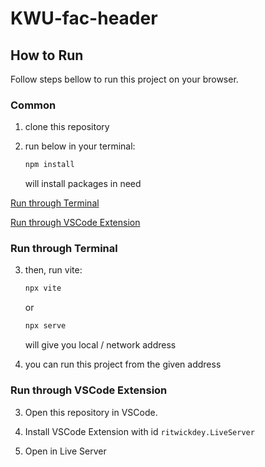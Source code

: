 # KWU-fac-header


## How to Run

Follow steps bellow to run this project on your browser.

### Common

1. clone this repository

2. run below in your terminal:
   ```bash
   npm install
   ```
   will install packages in need

[Run through Terminal](#run-through-terminal--npx-vite)

[Run through VSCode Extension](#run-through-vscode-extension)

### Run through Terminal

3. then, run vite:
   ```bash
   npx vite
   ```
   or
   ```bash
   npx serve
   ```
   will give you local / network address

4. you can run this project from the given address

### Run through VSCode Extension

3. Open this repository in VSCode.

4. Install VSCode Extension with id `ritwickdey.LiveServer`

5. Open in Live Server